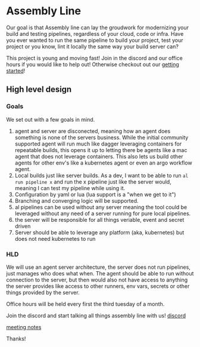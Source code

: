 # Assembly Line
Our goal is that Assembly line can lay the groudwork for modernizing your build and testing pipelines, regardless of your cloud, code or infra. Have you ever wanted to run the same pipeline to build your project, test your project or you know, lint it locally the same way your build server can?

This project is young and moving fast! Join in the discord and our office hours if you would like to help out! Otherwise checkout out our [getting started](docs/getting_started.md)!

## High level design

### Goals
We set out with a few goals in mind.
1. agent and server are disconected, meaning how an agent does something is none of the servers business. While the initial community supported agent will run much like dagger leveraging containers for repeatable builds, this opens it up to letting there be agents like a mac agent that does not leverage containers. This also lets us build other agents for other env's like a kubernetes agent or even an argo workflow agent.
1. Local builds just like server builds. As a dev, I want to be able to run `al run pipeline x` and run the x pipeline just like the server would, meaning I can test my pipeline while using it.
1. Configuration by yaml or lua (lua support is a "when we get to it")
1. Branching and converging logic will be supported.
1. al pipelines can be used without any server meaning the tool could be leveraged without any need of a server running for pure local pipelines.
1. the server will be responsible for all things veriable, event and secret driven
1. Server should be able to leverage any platform (aka, kubernetes) but does not need kubernetes to run

### HLD

We will use an agent server architecture, the server does not run pipelines, just manages who does what when. The agent should be able to run without connection to the server, but then would also not have access to anything the server provides like access to other runners, env vars, secrets or other things provided by the server.


Office hours will be held every first the third tuesday of a month.

Join the discord and start talking all things assembly line with us!
[discord](https://discord.gg/SaJFQ8V)

[meeting notes](https://docs.google.com/document/d/1Tx57fBuWZfVuG4Qu5IBoVEy7O17-7fRpiPF1Yph8i9w/edit?usp=sharing)

Thanks!
